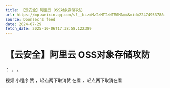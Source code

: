```yaml
---
title: 【云安全】阿里云 OSS对象存储攻防
url: https://mp.weixin.qq.com/s?__biz=MzIzMTIzNTM0MA==&mid=2247495378&idx=1&sn=25e01bd3db699a12998ad46925732f33
source: Doonsec's feed
date: 2024-07-29
fetch_date: 2025-10-06T17:38:58.122389
---
```


# 【云安全】阿里云 OSS对象存储攻防

：
，
。

视频
小程序
赞
，轻点两下取消赞
在看
，轻点两下取消在看